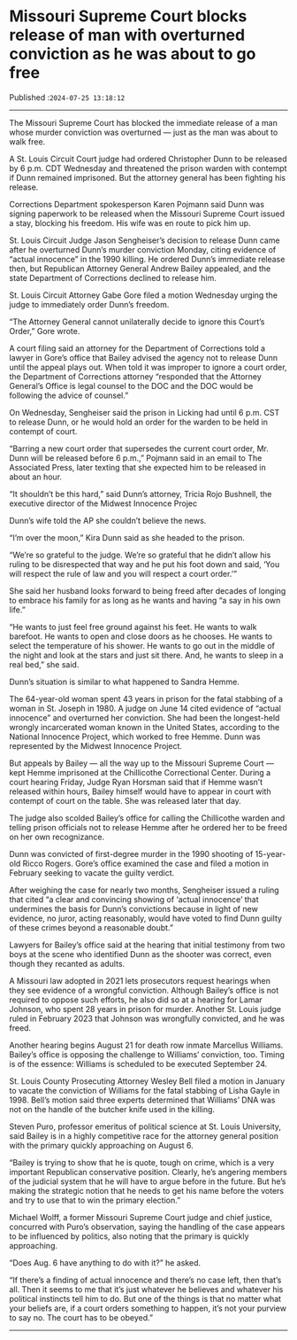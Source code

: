 # Missouri Supreme Court blocks release of man with overturned conviction as he was about to go free

Published :`2024-07-25 13:18:12`

---

The Missouri Supreme Court has blocked the immediate release of a man whose murder conviction was overturned — just as the man was about to walk free.

A St. Louis Circuit Court judge had ordered Christopher Dunn to be released by 6 p.m. CDT Wednesday and threatened the prison warden with contempt if Dunn remained imprisoned. But the attorney general has been fighting his release.

Corrections Department spokesperson Karen Pojmann said Dunn was signing paperwork to be released when the Missouri Supreme Court issued a stay, blocking his freedom. His wife was en route to pick him up.

St. Louis Circuit Judge Jason Sengheiser’s decision to release Dunn came after he overturned Dunn’s murder conviction Monday, citing evidence of “actual innocence” in the 1990 killing. He ordered Dunn’s immediate release then, but Republican Attorney General Andrew Bailey appealed, and the state Department of Corrections declined to release him.

St. Louis Circuit Attorney Gabe Gore filed a motion Wednesday urging the judge to immediately order Dunn’s freedom.

“The Attorney General cannot unilaterally decide to ignore this Court’s Order,” Gore wrote.

A court filing said an attorney for the Department of Corrections told a lawyer in Gore’s office that Bailey advised the agency not to release Dunn until the appeal plays out. When told it was improper to ignore a court order, the Department of Corrections attorney “responded that the Attorney General’s Office is legal counsel to the DOC and the DOC would be following the advice of counsel.”

On Wednesday, Sengheiser said the prison in Licking had until 6 p.m. CST to release Dunn, or he would hold an order for the warden to be held in contempt of court.

“Barring a new court order that supersedes the current court order, Mr. Dunn will be released before 6 p.m.,” Pojmann said in an email to The Associated Press, later texting that she expected him to be released in about an hour.

“It shouldn’t be this hard,” said Dunn’s attorney, Tricia Rojo Bushnell, the executive director of the Midwest Innocence Projec

Dunn’s wife told the AP she couldn’t believe the news.

“I’m over the moon,” Kira Dunn said as she headed to the prison.

“We’re so grateful to the judge. We’re so grateful that he didn’t allow his ruling to be disrespected that way and he put his foot down and said, ‘You will respect the rule of law and you will respect a court order.’”

She said her husband looks forward to being freed after decades of longing to embrace his family for as long as he wants and having “a say in his own life.”

“He wants to just feel free ground against his feet. He wants to walk barefoot. He wants to open and close doors as he chooses. He wants to select the temperature of his shower. He wants to go out in the middle of the night and look at the stars and just sit there. And, he wants to sleep in a real bed,” she said.

Dunn’s situation is similar to what happened to Sandra Hemme.

The 64-year-old woman spent 43 years in prison for the fatal stabbing of a woman in St. Joseph in 1980. A judge on June 14 cited evidence of “actual innocence” and overturned her conviction. She had been the longest-held wrongly incarcerated woman known in the United States, according to the National Innocence Project, which worked to free Hemme. Dunn was represented by the Midwest Innocence Project.

But appeals by Bailey — all the way up to the Missouri Supreme Court — kept Hemme imprisoned at the Chillicothe Correctional Center. During a court hearing Friday, Judge Ryan Horsman said that if Hemme wasn’t released within hours, Bailey himself would have to appear in court with contempt of court on the table. She was released later that day.

The judge also scolded Bailey’s office for calling the Chillicothe warden and telling prison officials not to release Hemme after he ordered her to be freed on her own recognizance.

Dunn was convicted of first-degree murder in the 1990 shooting of 15-year-old Ricco Rogers. Gore’s office examined the case and filed a motion in February seeking to vacate the guilty verdict.

After weighing the case for nearly two months, Sengheiser issued a ruling that cited “a clear and convincing showing of ‘actual innocence’ that undermines the basis for Dunn’s convictions because in light of new evidence, no juror, acting reasonably, would have voted to find Dunn guilty of these crimes beyond a reasonable doubt.”

Lawyers for Bailey’s office said at the hearing that initial testimony from two boys at the scene who identified Dunn as the shooter was correct, even though they recanted as adults.

A Missouri law adopted in 2021 lets prosecutors request hearings when they see evidence of a wrongful conviction. Although Bailey’s office is not required to oppose such efforts, he also did so at a hearing for Lamar Johnson, who spent 28 years in prison for murder. Another St. Louis judge ruled in February 2023 that Johnson was wrongfully convicted, and he was freed.

Another hearing begins August 21 for death row inmate Marcellus Williams. Bailey’s office is opposing the challenge to Williams’ conviction, too. Timing is of the essence: Williams is scheduled to be executed September 24.

St. Louis County Prosecuting Attorney Wesley Bell filed a motion in January to vacate the conviction of Williams for the fatal stabbing of Lisha Gayle in 1998. Bell’s motion said three experts determined that Williams’ DNA was not on the handle of the butcher knife used in the killing.

Steven Puro, professor emeritus of political science at St. Louis University, said Bailey is in a highly competitive race for the attorney general position with the primary quickly approaching on August 6.

“Bailey is trying to show that he is quote, tough on crime, which is a very important Republican conservative position. Clearly, he’s angering members of the judicial system that he will have to argue before in the future. But he’s making the strategic notion that he needs to get his name before the voters and try to use that to win the primary election.”

Michael Wolff, a former Missouri Supreme Court judge and chief justice, concurred with Puro’s observation, saying the handling of the case appears to be influenced by politics, also noting that the primary is quickly approaching.

“Does Aug. 6 have anything to do with it?” he asked.

“If there’s a finding of actual innocence and there’s no case left, then that’s all. Then it seems to me that it’s just whatever he believes and whatever his political instincts tell him to do. But one of the things is that no matter what your beliefs are, if a court orders something to happen, it’s not your purview to say no. The court has to be obeyed.”

---

